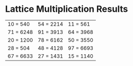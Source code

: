 # Lattice Multiplication Results

|   |   |   |
|---|---|---|
| 10 = 540 | 54 = 2214 | 11 = 561 |
| 71 = 6248 | 91 = 3913 | 64 = 3968 |
| 20 = 1200 | 78 = 6162 | 50 = 3550 |
| 28 = 504 | 48 = 4128 | 97 = 6693 |
| 67 = 6633 | 27 = 1431 | 15 = 1140 |
